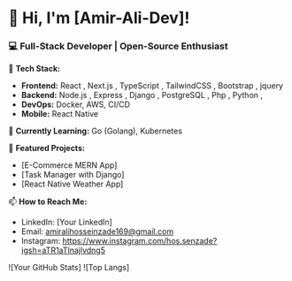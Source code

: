 # 👋 Hi, I'm [Amir-Ali-Dev]!  

### 💻 Full-Stack Developer | Open-Source Enthusiast  

🔧 **Tech Stack:**  
- **Frontend:** React , Next.js , TypeScript , TailwindCSS , Bootstrap , jquery
- **Backend:** Node.js , Express , Django , PostgreSQL , Php , Python , 
- **DevOps:** Docker, AWS, CI/CD  
- **Mobile:** React Native  

🌱 **Currently Learning:** Go (Golang), Kubernetes  

📂 **Featured Projects:**  
- [E-Commerce MERN App]
- [Task Manager with Django]
- [React Native Weather App]  

📫 **How to Reach Me:**  
- LinkedIn: [Your LinkedIn]
- Email: amiralihosseinzade169@gmail.com
- Instagram: https://www.instagram.com/hos.senzade?igsh=aTR1aTlnajlvdng5

![Your GitHub Stats] 
![Top Langs] 
